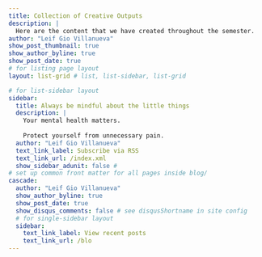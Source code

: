 ```yaml
---
title: Collection of Creative Outputs
description: |
  Here are the content that we have created throughout the semester.
author: "Leif Gio Villanueva"
show_post_thumbnail: true
show_author_byline: true
show_post_date: true
# for listing page layout
layout: list-grid # list, list-sidebar, list-grid

# for list-sidebar layout
sidebar: 
  title: Always be mindful about the little things
  description: |
    Your mental health matters. 
    
    Protect yourself from unnecessary pain.
  author: "Leif Gio Villanueva"
  text_link_label: Subscribe via RSS
  text_link_url: /index.xml
  show_sidebar_adunit: false # 
# set up common front matter for all pages inside blog/
cascade:
  author: "Leif Gio Villanueva"
  show_author_byline: true
  show_post_date: true
  show_disqus_comments: false # see disqusShortname in site config
  # for single-sidebar layout
  sidebar:
    text_link_label: View recent posts
    text_link_url: /blo
---
```


